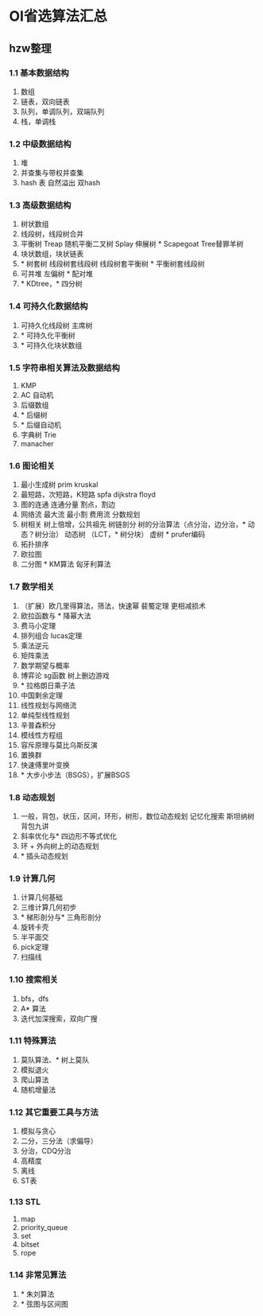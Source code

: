 # OI省选算法汇总

## hzw整理

### 1.1 基本数据结构

1. 数组
2. 链表，双向链表
3. 队列，单调队列，双端队列
4. 栈，单调栈

### 1.2 中级数据结构

1. 堆
2. 并查集与带权并查集
3. hash 表
   自然溢出
   双hash

### 1.3 高级数据结构

1. 树状数组
2. 线段树，线段树合并
3. 平衡树
   Treap 随机平衡二叉树
   Splay 伸展树
   \* Scapegoat Tree替罪羊树
4. 块状数组，块状链表
5. \* 树套树
   线段树套线段树
   线段树套平衡树
   \* 平衡树套线段树
6. 可并堆
   左偏树
   \* 配对堆
7. \* KDtree，\* 四分树

### 1.4 可持久化数据结构

1. 可持久化线段树
   主席树
2. \* 可持久化平衡树
3. \* 可持久化块状数组

### 1.5 字符串相关算法及数据结构

1. KMP
2. AC 自动机
3. 后缀数组
4. \* 后缀树
5. \* 后缀自动机
6. 字典树 Trie
7. manacher

### 1.6 图论相关

1. 最小生成树
   prim
   kruskal
2. 最短路，次短路，K短路
   spfa
   dijkstra
   floyd
3. 图的连通
   连通分量
   割点，割边
4. 网络流
   最大流
   最小割
   费用流
   分数规划
5. 树相关
   树上倍增，公共祖先
   树链剖分
   树的分治算法（点分治，边分治，\* 动态？树分治）
   动态树 （LCT，\* 树分块）
   虚树
   \* prufer编码
6. 拓扑排序
7. 欧拉图
8. 二分图
   \* KM算法
   匈牙利算法

### 1.7 数学相关

1. （扩展）欧几里得算法，筛法，快速幂
   裴蜀定理
   更相减损术
2. 欧拉函数与 \* 降幂大法
3. 费马小定理
4. 排列组合
   lucas定理
5. 乘法逆元
6. 矩阵乘法
7. 数学期望与概率
8. 博弈论
   sg函数
   树上删边游戏
9. \* 拉格朗日乘子法
10. 中国剩余定理
11. 线性规划与网络流
12. 单纯型线性规划
13. 辛普森积分
14. 模线性方程组
15. 容斥原理与莫比乌斯反演
16. 置换群
17. 快速傅里叶变换
18. \* 大步小步法（BSGS），扩展BSGS

### 1.8 动态规划

1. 一般，背包，状压，区间，环形，树形，数位动态规划
   记忆化搜索
   斯坦纳树
   背包九讲
2. 斜率优化与\* 四边形不等式优化
3. 环 + 外向树上的动态规划
4. \* 插头动态规划

### 1.9 计算几何

1. 计算几何基础
2. 三维计算几何初步
3. \* 梯形剖分与\* 三角形剖分
4. 旋转卡壳
5. 半平面交
6. pick定理
7. 扫描线

### 1.10 搜索相关

1. bfs，dfs
2. A\* 算法
3. 迭代加深搜索，双向广搜

### 1.11 特殊算法

1. 莫队算法、\* 树上莫队
2. 模拟退火
3. 爬山算法
4. 随机增量法

### 1.12 其它重要工具与方法

1. 模拟与贪心
2. 二分，三分法（求偏导）
3. 分治，CDQ分治
4. 高精度
5. 离线
6. ST表

### 1.13 STL

1. map
2. priority_queue
3. set
4. bitset
5. rope

### 1.14 非常见算法

1. \* 朱刘算法
2. \* 弦图与区间图
